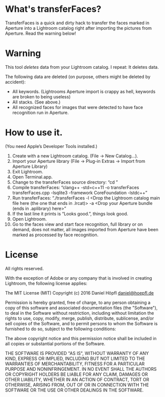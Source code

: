 # What's transferFaces?

TransferFaces is a quick and dirty hack to transfer the faces marked in Aperture into a Lightroom catalog right after importing the pictures from Aperture. Read the warning below!

# Warning

This tool *deletes* data from your Lightroom catalog. I repeat: It deletes data.

The following data are deleted (on purpose, others might be deleted by accident):

 * All keywords. (Lightrooms Aperture import is crappy as hell, keywords are broken to being useless)
 * All stacks. (See above.)
 * All recognized faces for images that were detected to have face recognition run in Aperture.

# How to use it.

(You need Apple’s Developer Tools installed.)

1. Create with a new Lightroom catalog. (File → New Catalog…).
2. Import your Aperture library (File → Plug-in Extras → Import from Aperture Library)
2. Exit Lightroom.
3. Open Terminal.app.
4. Change to the transferFaces source directory: “cd <Drop source directory into Terminal window>”
5. Compile transferFaces: “clang++ -std=c++11 -o transferFaces transferFaces.cpp -lsqlite3 -framework CoreFoundation -lstdc++”
6. Run transferFaces: “./transferFaces -l <Drop the Lightroom catalog main file here (the one that ends in .lrcat)> -a <Drop your Aperture bundle (ends in .aplibrary) here>”
7. If the last line it prints is “Looks good.”, things look good.
8. Open Lightroom.
9. Go to the faces view and start face recognition, full library or on demand, does not matter, all images imported from Aperture have been marked as processed by face recognition.

# License

All rights reserved.

With the exception of Adobe or any company that is involved in creating Lightroom, the following license applies:

The MIT License (MIT)
Copyright (c) 2016 Daniel Höpfl <daniel@hoepfl.de>

Permission is hereby granted, free of charge, to any person obtaining a copy of this software and associated documentation files (the "Software"), to deal in the Software without restriction, including without limitation the rights to use, copy, modify, merge, publish, distribute, sublicense, and/or sell copies of the Software, and to permit persons to whom the Software is furnished to do so, subject to the following conditions:

The above copyright notice and this permission notice shall be included in all copies or substantial portions of the Software.

THE SOFTWARE IS PROVIDED "AS IS", WITHOUT WARRANTY OF ANY KIND, EXPRESS OR IMPLIED, INCLUDING BUT NOT LIMITED TO THE WARRANTIES OF MERCHANTABILITY, FITNESS FOR A PARTICULAR PURPOSE AND NONINFRINGEMENT. IN NO EVENT SHALL THE AUTHORS OR COPYRIGHT HOLDERS BE LIABLE FOR ANY CLAIM, DAMAGES OR OTHER LIABILITY, WHETHER IN AN ACTION OF CONTRACT, TORT OR OTHERWISE, ARISING FROM, OUT OF OR IN CONNECTION WITH THE SOFTWARE OR THE USE OR OTHER DEALINGS IN THE SOFTWARE.
